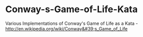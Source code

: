 Conway-s-Game-of-Life-Kata
==========================

Various Implementations of Conway&#39;s Game of Life as a Kata - http://en.wikipedia.org/wiki/Conway&#39;s_Game_of_Life